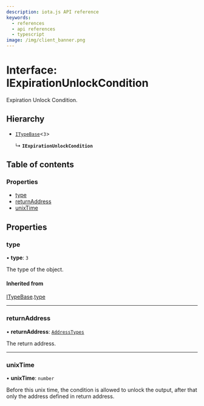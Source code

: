 ```yaml
---
description: iota.js API reference
keywords:
  - references
  - api references
  - typescript
image: /img/client_banner.png
---
```


# Interface: IExpirationUnlockCondition

Expiration Unlock Condition.

## Hierarchy

- [`ITypeBase`](ITypeBase.md)<`3`\>

  ↳ **`IExpirationUnlockCondition`**

## Table of contents

### Properties

- [type](IExpirationUnlockCondition.md#type)
- [returnAddress](IExpirationUnlockCondition.md#returnaddress)
- [unixTime](IExpirationUnlockCondition.md#unixtime)

## Properties

### type

• **type**: `3`

The type of the object.

#### Inherited from

[ITypeBase](ITypeBase.md).[type](ITypeBase.md#type)

---

### returnAddress

• **returnAddress**: [`AddressTypes`](../api_ref.md#addresstypes)

The return address.

---

### unixTime

• **unixTime**: `number`

Before this unix time, the condition is allowed to unlock the output,
after that only the address defined in return address.
